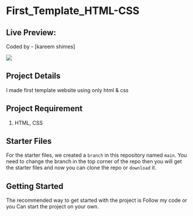# First_Template_HTML-CSS
## Live Preview: 

Coded by - [kareem shimes]

![](/)

## Project Details
I made first template website using only html &amp; css

## Project Requirement

1. HTML, CSS

## Starter Files

For the starter files, we created a `branch` in this repository named `main`. You need to change the branch in the top corner of the repo then you will get the starter files and now you can clone the repo or `download` it.

## Getting Started

The recommended way to get started with the project is Follow my code or you Can start the project on your own.
